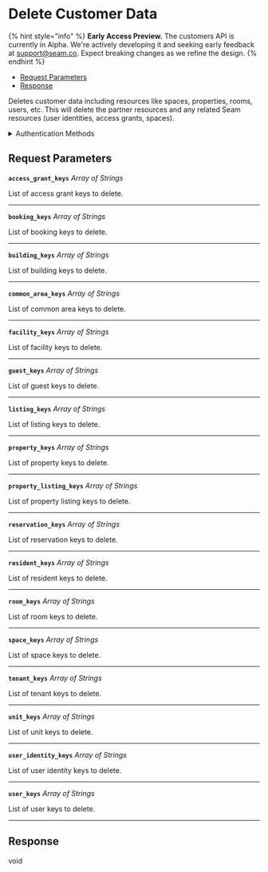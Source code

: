 # Delete Customer Data
{% hint style="info" %}
**Early Access Preview.** The customers API is currently in Alpha. We're actively developing it and seeking early feedback at [support@seam.co](mailto:support@seam.co). Expect breaking changes as we refine the design.
{% endhint %}

- [Request Parameters](#request-parameters)
- [Response](#response)

Deletes customer data including resources like spaces, properties, rooms, users, etc.
This will delete the partner resources and any related Seam resources (user identities, access grants, spaces).


<details>

<summary>Authentication Methods</summary>

- API key
- Personal access token
  <br>Must also include the `seam-workspace` header in the request.

To learn more, see [Authentication](https://docs.seam.co/latest/api/authentication).
</details>

## Request Parameters

**`access_grant_keys`** *Array* *of Strings*

List of access grant keys to delete.

---

**`booking_keys`** *Array* *of Strings*

List of booking keys to delete.

---

**`building_keys`** *Array* *of Strings*

List of building keys to delete.

---

**`common_area_keys`** *Array* *of Strings*

List of common area keys to delete.

---

**`facility_keys`** *Array* *of Strings*

List of facility keys to delete.

---

**`guest_keys`** *Array* *of Strings*

List of guest keys to delete.

---

**`listing_keys`** *Array* *of Strings*

List of listing keys to delete.

---

**`property_keys`** *Array* *of Strings*

List of property keys to delete.

---

**`property_listing_keys`** *Array* *of Strings*

List of property listing keys to delete.

---

**`reservation_keys`** *Array* *of Strings*

List of reservation keys to delete.

---

**`resident_keys`** *Array* *of Strings*

List of resident keys to delete.

---

**`room_keys`** *Array* *of Strings*

List of room keys to delete.

---

**`space_keys`** *Array* *of Strings*

List of space keys to delete.

---

**`tenant_keys`** *Array* *of Strings*

List of tenant keys to delete.

---

**`unit_keys`** *Array* *of Strings*

List of unit keys to delete.

---

**`user_identity_keys`** *Array* *of Strings*

List of user identity keys to delete.

---

**`user_keys`** *Array* *of Strings*

List of user keys to delete.

---


## Response

void

